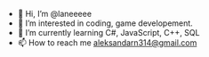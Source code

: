 - 👋 Hi, I’m @laneeeee
- 👀 I’m interested in coding, game developement.
- 🌱 I’m currently learning C#, JavaScript, C++, SQL
- 📫 How to reach me aleksandarn314@gmail.com

<!---
laneeeee/laneeeee is a ✨ special ✨ repository because its `README.md` (this file) appears on your GitHub profile.
You can click the Preview link to take a look at your changes.
--->
